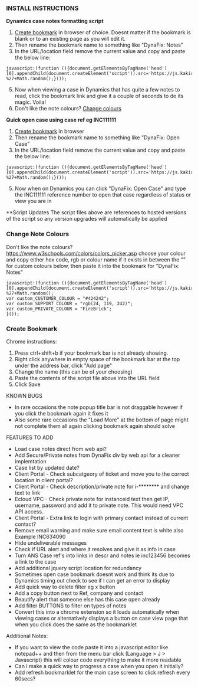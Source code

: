### INSTALL INSTRUCTIONS
**Dynamics case notes formatting script**
1. [Create bookmark](#create-bookmark) in browser of choice. Doesnt matter if the bookmark is blank or to an existing page as you will edit it.
2. Then rename the bookmark name to something like "DynaFix: Notes"
3. In the URL/location field remove the current value and copy and paste the below line:  
```
javascript:(function (){document.getElementsByTagName('head')[0].appendChild(document.createElement('script')).src='https://js.kakiro.online/DynaFix.js?%27+Math.random();}());
```
5. Now when viewing a case in Dynamics that has quite a few notes to read, click the bookmark link and give it a couple of seconds to do its magic. Voila!
6. Don't like the note colours? [Change colours](#change-note-colours)

**Quick open case using case ref eg INC111111**
1. [Create bookmark](#create-bookmark) in browser
2. Then rename the bookmark name to something like "DynaFix: Open Case"
3. In the URL/location field remove the current value and copy and paste the below line:  
```
javascript:(function (){document.getElementsByTagName('head')[0].appendChild(document.createElement('script')).src='https://js.kakiro.online/DynaOpen.js?%27+Math.random();}());
```
5. Now when on Dynamics you can click "DynaFix: Open Case" and type the INC111111 reference number to open that case regardless of status or view you are in

**Script Updates
The script files above are references to hosted versions of the script so any version upgrades will automatically be applied

### Change Note Colours
Don't like the note colours? https://www.w3schools.com/colors/colors_picker.asp choose your colour and copy either hex code, rgb or colour name if it exists in between the "" for custom colours below, then paste it into the bookmark for "DynaFix: Notes"
```
javascript:(function (){document.getElementsByTagName('head')[0].appendChild(document.createElement('script')).src='https://js.kakiro.online/DynaFix.js?%27+Math.random();
var custom_CUSTOMER_COLOUR = "#424242";
var custom_SUPPORT_COLOUR = "rgb(24, 119, 242)";
var custom_PRIVATE_COLOUR = "FireBrick";
}());
```
### Create Bookmark
Chrome instructions:
1. Press ctrl+shift+b if your bookmark bar is not already showing.
2. Right click anywhere in empty space of the bookmark bar at the top under the address bar, click "Add page"
3. Change the name (this can be of your choosing)
4. Paste the contents of the script file above into the URL field
5. Click Save

KNOWN BUGS
- In rare occasions the note popup title bar is not draggable however if you click the bookmark again it fixes it
- Also some rare occasions the "Load More" at the bottom of page might not complete them all again clicking bookmark again should solve

FEATURES TO ADD
- Load case notes direct from web api?
- Add Secure/Private notes from DynaFix div by web api for a cleaner implemtation
- Case list by updated date?
- Client Portal - Check subcatgeory of ticket and move you to the correct location in client portal?
- Client Portal - Check description/private note for i-******** and change text to link
- Ecloud VPC - Check private note for instanceid text then get IP, username, password and add it to private note. This would need VPC API access.
- Client Portal - Extra link to login with primary contact instead of current contact?
- Remove email warning and make sure email content text is white also Example INC634090
- Hide undeliverable messages
- Check if URL alert and where it resolves and give it as info in case
- Turn ANS Case ref's into links in descr and notes ie inc123456 becomes a link to the case
- Add additional jquery script location for redundancy
- Sometimes open case bookmark doesnt work and think its due to Dynamics timing out check to see if I can get an error to display
- Add quick way to delete filter eg x button
- Add a copy button next to Ref, company and contact
- Beautify alert that someone else has this case open already
- Add filter BUTTONS to filter on types of notes
- Convert this into a chrome extension so it loads automatically when viewing cases or alternatively displays a button on case view page that when you click does the same as the bookmarklet

Additional Notes:
- If you want to view the code paste it into a javascript editor like notepad++ and then from the menu bar click (Language > J > Javascript) this will colour code everything to make it more readable
- Can I make a quick way to progress a case when you open it initially?
- Add refresh bookmarklet for the main case screen to click refresh every 60secs?
